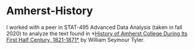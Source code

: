 # Amherst-History

I worked with a peer in STAT-495 Advanced Data Analysis (taken in fall 2020) to analyze the text found in *[History of Amherst College During Its First Half Century, 1821-1871*](https://archive.org/details/historyofamherst00tyleiala/page/14/mode/2up) by William Seymour Tyler.

